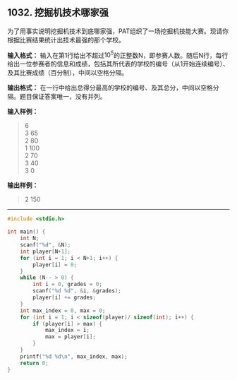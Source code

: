 ﻿## 1032. 挖掘机技术哪家强
为了用事实说明挖掘机技术到底哪家强，PAT组织了一场挖掘机技能大赛。现请你根据比赛结果统计出技术最强的那个学校。

**输入格式：**
输入在第1行给出不超过$10^5$的正整数N，即参赛人数。随后N行，每行给出一位参赛者的信息和成绩，包括其所代表的学校的编号（从1开始连续编号）、及其比赛成绩（百分制），中间以空格分隔。

**输出格式：**
在一行中给出总得分最高的学校的编号、及其总分，中间以空格分隔。题目保证答案唯一，没有并列。

**输入样例：**
>6  
3 65  
2 80  
1 100  
2 70  
3 40  
3 0  

**输出样例：**
>2 150  

---
```c
#include <stdio.h>

int main() {
	int N;
	scanf("%d", &N);
	int player[N+1];
	for (int i = 1; i < N+1; i++) {
		player[i] = 0;
	}
	while (N-- > 0) {
		int i = 0, grades = 0;
		scanf("%d %d", &i, &grades);
		player[i] += grades;
	}
	int max_index = 0, max = 0;
	for (int i = 1; i < sizeof(player)/ sizeof(int); i++) {
		if (player[i] > max) {
			max_index = i;
			max = player[i];
		}
	}
	printf("%d %d\n", max_index, max);
	return 0;
}
```